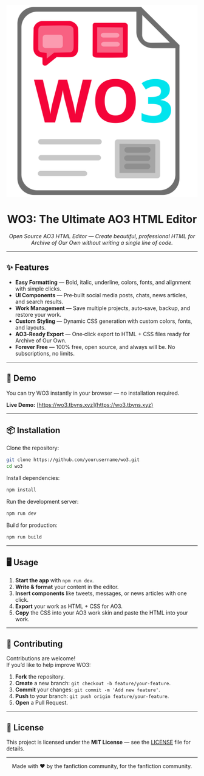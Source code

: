 
<p align="center">
  <img src="https://github.com/tbvns/wo3/blob/main/public/wo3.svg" alt="WO3 Logo" width="600"/>
</p>

<h1 align="center">WO3: The Ultimate AO3 HTML Editor</h1>

<p align="center">
  <em>Open Source AO3 HTML Editor — Create beautiful, professional HTML for Archive of Our Own without writing a single line of code.</em>
</p>

---

## ✨ Features

- **Easy Formatting** — Bold, italic, underline, colors, fonts, and alignment with simple clicks.
- **UI Components** — Pre‑built social media posts, chats, news articles, and search results.
- **Work Management** — Save multiple projects, auto‑save, backup, and restore your work.
- **Custom Styling** — Dynamic CSS generation with custom colors, fonts, and layouts.
- **AO3‑Ready Export** — One‑click export to HTML + CSS files ready for Archive of Our Own.
- **Forever Free** — 100% free, open source, and always will be. No subscriptions, no limits.

---

## 🚀 Demo

You can try WO3 instantly in your browser — no installation required.

**Live Demo:** [https://wo3.tbvns.xyz](https://wo3.tbvns.xyz)

---

## 📦 Installation

Clone the repository:

```bash
git clone https://github.com/yourusername/wo3.git
cd wo3
```

Install dependencies:

```bash
npm install
```

Run the development server:

```bash
npm run dev
```

Build for production:

```bash
npm run build
```

---

## 🖥 Usage

1. **Start the app** with `npm run dev`.
2. **Write & format** your content in the editor.
3. **Insert components** like tweets, messages, or news articles with one click.
4. **Export** your work as HTML + CSS for AO3.
5. **Copy** the CSS into your AO3 work skin and paste the HTML into your work.

---

## 🤝 Contributing

Contributions are welcome!  
If you’d like to help improve WO3:

1. **Fork** the repository.
2. **Create** a new branch: `git checkout -b feature/your-feature`.
3. **Commit** your changes: `git commit -m 'Add new feature'`.
4. **Push** to your branch: `git push origin feature/your-feature`.
5. **Open** a Pull Request.

---

## 📜 License

This project is licensed under the **MIT License** — see the [LICENSE](LICENSE) file for details.

---

<p align="center">
  Made with ❤️ by the fanfiction community, for the fanfiction community.
</p>
